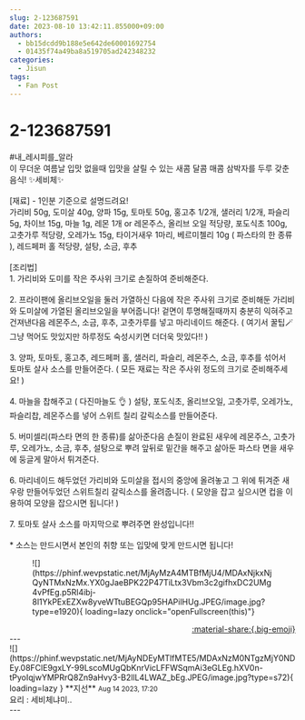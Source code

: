 ```yaml
---
slug: 2-123687591
date: 2023-08-10 13:42:11.855000+09:00
authors:
  - bb15dcdd9b188e5e642de60001692754
  - 01435f74a49ba8a519705ad242348232
categories:
  - Jisun
tags:
  - Fan Post
---
```


# 2-123687591

<div class="post-container" markdown="1">
<div class="content-container md-sidebar__scrollwrap" markdown="1">

\#내_레시피를_알라 <br>이 무더운 여름날  입맛 없을때 입맛을 살릴 수 있는 새콤 달콤 매콤 삼박자를 두루 갖춘 음식! ✨세비체✨<br><br>[재료] - 1인분 기준으로 설명드려요! <br>가리비 50g, 도미살 40g, 양파 15g, 토마토 50g, 홍고추 1/2개, 샐러리 1/2개, 파슬리 5g, 차이브 15g, 마늘 1g, 레몬 1개 or 레몬주스, 올리브 오일 적당량, 포도식초 100g, 고춧가루 적당량, 오레가노 15g, 타이거새우 1마리, 베르미첼리 10g ( 파스타의 한 종류 ), 레드페퍼 홀 적당량, 설탕, 소금, 후추 <br><br>[조리법] <br>1. 가리비와 도미를 작은 주사위 크기로 손질하여 준비해준다.<br><br>2. 프라이팬에 올리브오일을 둘러 가열하신 다음에 작은 주사위 크기로 준비해둔 가리비와 도미살에 가열된 올리브오일을 부어줍니다! 겉면이 투명해질때까지 충분히 익혀주고 건져낸다음 레몬주스, 소금, 후추, 고춧가루를 넣고 마리네이드 해준다. ( 여기서 꿀팁🪄 그냥 먹어도 맛있지만 하루정도 숙성시키면 더더욱 맛있다!! )<br><br>3. 양파, 토마토, 홍고추, 레드페퍼 홀, 샐러리, 파슬리, 레몬주스, 소금, 후추를 섞어서 토마토 살사 소스를 만들어준다. ( 모든 재료는 작은 주사위 정도의 크기로 준비해주세요! )<br><br>4. 마늘을 찹해주고 ( 다진마늘도 👌 ) 설탕, 포도식초, 올리브오일, 고춧가루, 오레가노, 파슬리찹, 레몬주스를 넣어 스위트 칠리 갈릭소스를 만들어준다.<br><br>5. 버미셀리(파스타 면의 한 종류)를 삶아준다음 손질이 완료된 새우에 레몬주스, 고춧가루, 오레가노, 소금, 후추, 설탕으로 뿌려 앞뒤로 밑간을 해주고 삶아둔 파스타 면을 새우에 둥글게 말아서 튀겨준다.<br><br>6. 마리네이드 해두었던 가리비와 도미살을 접시의 중앙에 올려놓고 그 위에 튀겨준 새우랑 만들어두었던 스위트칠리 갈릭소스를 올려줍니다. ( 모양을 잡고 싶으시면 컵을 이용하여 모양을 잡으시면 됩니다! ) <br><br>7.  토마토 살사 소스를 마지막으로 뿌려주면 완성입니다!!<br><br>* 소스는 만드시면서 본인의 취향 또는 입맞에 맞게 만드시면 됩니다! 
<figure markdown="1">
![](https://phinf.wevpstatic.net/MjAyMzA4MTBfMjU4/MDAxNjkxNjQyNTMxNzMx.YX0gJaeBPK22P47TiLtx3Vbm3c2gifhxDC2UMg4vPfEg.p5Rl4ibj-8l1YkPExEZXw8yveWTtuBEGQp95HAPilHUg.JPEG/image.jpg?type=e1920){ loading=lazy onclick="openFullscreen(this)"}
</figure>


</div>
</div>

<div style="text-align: right;" markdown="1">
<a href="https://weverse.io/fromis9/fanpost/2-123687591" style="text-align: right;">:material-share:{.big-emoji}</a>
</div>
---

<div class="comments-container md-sidebar__scrollwrap" markdown="1">
<div class="comment" markdown="1">
<div class='id-container' markdown="1">
![](https://phinf.wevpstatic.net/MjAyNDEyMTlfMTE5/MDAxNzM0NTgzMjY0NDEy.08FClE9gxLY-99LscoMUgQbKnrVicLFFWSqmAi3eGLEg.hXV0n-tPyoIqjwYMPRrQ8Zn9aHvy3-B2llL4LWAZ_bEg.JPEG/image.jpg?type=s72){ loading=lazy }
**<span class="artist">지선</span>** <small>Aug 14 2023, 17:20</small><br>
</div>
<div class='comment-body' markdown="1">
요리 : 세비체냐미..
</div>
</div>
</div>
---
